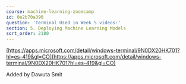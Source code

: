 ```yaml
---
course: machine-learning-zoomcamp
id: 0e2b70a390
question: 'Terminal Used in Week 5 videos:'
section: 5. Deploying Machine Learning Models
sort_order: 2180
---
```


[https://apps.microsoft.com/detail/windows-terminal/9N0DX20HK701?hl=es-419&gl=CO](https://apps.microsoft.com/detail/windows-terminal/9N0DX20HK701?hl=es-419&gl=CO)

Added by Dawuta Smit

